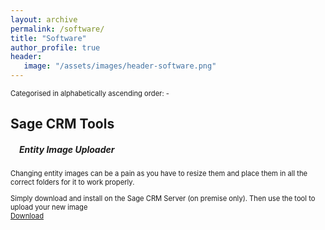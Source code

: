 ```yaml
---
layout: archive
permalink: /software/
title: "Software"
author_profile: true
header: 
   image: "/assets/images/header-software.png" 
---
```


<p style="font-size:0.80em; margin-top:0; margin-bottom: 0;">Categorised in alphabetically ascending order: -</p>

<h2>Sage CRM Tools</h2>
<h5 style="padding-left:1em;">Entity Image Uploader</h5>

<p style="font-size:0.80em;">Changing entity images can be a pain as you have to resize them and place them in all the correct folders for it to work properly.</p>
<p style="font-size:0.80em;">Simply download and install on the Sage CRM Server (on premise only). Then use the tool to upload your new image <br> <a href="https://www.google.com" target="_blank">Download</a></p>

